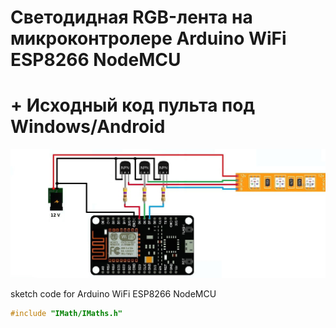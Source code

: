 # Светодидная RGB-лента на микроконтролере Arduino WiFi ESP8266 NodeMCU
# + Исходный код пульта под Windows/Android

![](esp-rgb-diagram.jpg)

sketch code for Arduino WiFi ESP8266 NodeMCU 
```cpp
#include "IMath/IMaths.h"
```
